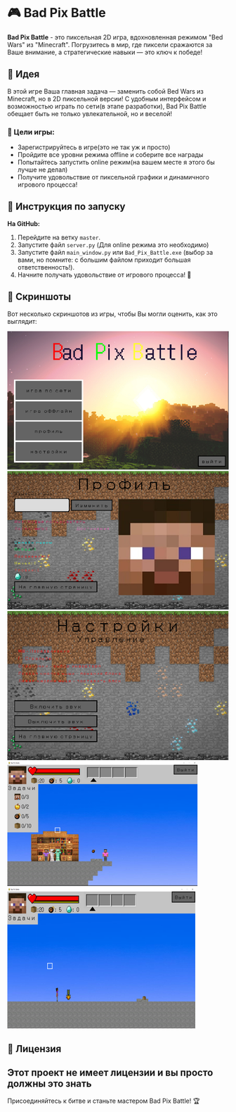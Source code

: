 # 🎮 Bad Pix Battle

**Bad Pix Battle** - это пиксельная 2D игра, вдохновленная режимом "Bed Wars" из "Minecraft". Погрузитесь в мир, где пиксели сражаются за Ваше внимание, а стратегические навыки — это ключ к победе!

## 🌟 Идея

В этой игре Ваша главная задача — заменить собой Bed Wars из Minecraft, но в 2D пиксельной версии! С удобным интерфейсом и возможностью играть по сети(в этапе разработки), Bad Pix Battle обещает быть не только увлекательной, но и веселой!

### 🎯 Цели игры:
- Зарегистрируйтесь в игре(это не так уж и просто)
- Пройдите все уровни  режима offline и соберите все награды
- Попытайтесь запустить online режим(на вашем месте я этого бы лучше не делал)
- Получите удовольствие от пиксельной графики и динамичного игрового процесса!

## 🚀 Инструкция по запуску
**На GitHub:**
1. Перейдите на ветку `master`.
2. Запустите файл `server.py` (Для online режима это необходимо)
3. Запустите файл `main_window.py` или `Bad_Pix_Battle.exe` (выбор за вами, но помните: с большим файлом приходит большая ответственность!).
4. Начните получать удовольствие от игрового процесса! 🎉

## 📸 Скриншоты

Вот несколько скриншотов из игры, чтобы Вы могли оценить, как это выглядит:

![img_2.png](Images/654.png)
![img_1.png](Images/0987.png)
![img.png](Images/5678.png)
![img_1.png](Images/img_1.png)
![img.png](Images/img.png)

## 📜 Лицензия

Этот проект не имеет лицензии и вы просто должны это знать
---

Присоединяйтесь к битве и станьте мастером Bad Pix Battle! 🏆
